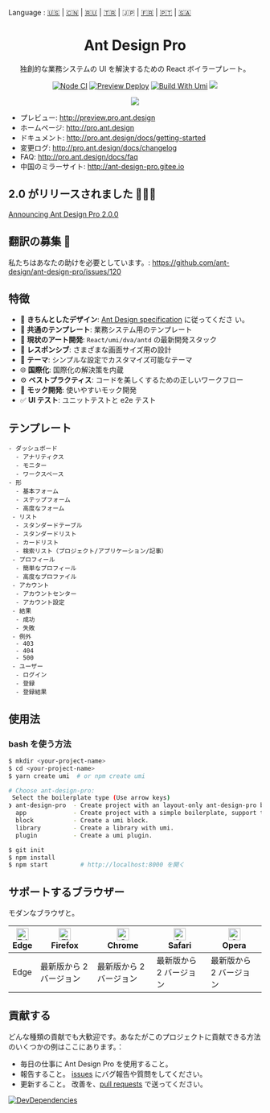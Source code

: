 Language : [🇺🇸](./README.md) | [🇨🇳](./README.zh-CN.md) | [🇷🇺](./README.ru-RU.md) | [🇹🇷](./README.tr-TR.md) | 🇯🇵 | [🇫🇷](./README.fr-FR.md) | [🇵🇹](./README.pt-BR.md) | [🇸🇦](./README.ar-DZ.md)

<h1 align="center">Ant Design Pro</h1>

<div align="center">

独創的な業務システムの UI を解決するための React ボイラープレート。

[![Node CI](https://github.com/ant-design/ant-design-pro/actions/workflows/ci.yml/badge.svg)](https://github.com/ant-design/ant-design-pro/actions/workflows/ci.yml) [![Preview Deploy](https://github.com/ant-design/ant-design-pro/actions/workflows/preview-deploy.yml/badge.svg)](https://github.com/ant-design/ant-design-pro/actions/workflows/preview-deploy.yml) [![Build With Umi](https://img.shields.io/badge/build%20with-umi-028fe4.svg?style=flat-square)](http://umijs.org/) ![](https://badgen.net/badge/icon/Ant%20Design?icon=https://gw.alipayobjects.com/zos/antfincdn/Pp4WPgVDB3/KDpgvguMpGfqaHPjicRK.svg&label)

![](https://user-images.githubusercontent.com/8186664/44953195-581e3d80-aec4-11e8-8dcb-54b9db38ec11.png)

</div>

- プレビュー: http://preview.pro.ant.design
- ホームページ: http://pro.ant.design
- ドキュメント: http://pro.ant.design/docs/getting-started
- 変更ログ: http://pro.ant.design/docs/changelog
- FAQ: http://pro.ant.design/docs/faq
- 中国のミラーサイト: http://ant-design-pro.gitee.io

## 2.0 がリリースされました 🎉🎉🎉

[Announcing Ant Design Pro 2.0.0](https://medium.com/ant-design/beautiful-and-powerful-ant-design-pro-2-0-release-51358da5af95)

## 翻訳の募集 :loudspeaker:

私たちはあなたの助けを必要としています。: https://github.com/ant-design/ant-design-pro/issues/120

## 特徴

- :gem: **きちんとしたデザイン**: [Ant Design specification](http://ant.design/) に従ってくださ い。
- :triangular_ruler: **共通のテンプレート**: 業務システム用のテンプレート
- :rocket: **現状のアート開発**: `React/umi/dva/antd` の最新開発スタック
- :iphone: **レスポンシブ**: さまざまな画面サイズ用の設計
- :art: **テーマ**: シンプルな設定でカスタマイズ可能なテーマ
- :globe_with_meridians: **国際化**: 国際化の解決策を内蔵
- :gear: **ベストプラクティス**: コードを美しくするための正しいワークフロー
- :1234: **モック開発**: 使いやすいモック開発
- :white_check_mark: **UI テスト**: ユニットテストと e2e テスト

## テンプレート

```
- ダッシュボード
  - アナリティクス
  - モニター
  - ワークスペース
- 形
  - 基本フォーム
  - ステップフォーム
  - 高度なフォーム
 - リスト
  - スタンダードテーブル
  - スタンダードリスト
  - カードリスト
  - 検索リスト（プロジェクト/アプリケーション/記事）
 - プロフィール
  - 簡単なプロフィール
  - 高度なプロファイル
 - アカウント
  - アカウントセンター
  - アカウント設定
 - 結果
  - 成功
  - 失敗
 - 例外
  - 403
  - 404
  - 500
 - ユーザー
  - ログイン
  - 登録
  - 登録結果
```

## 使用法

### bash を使う方法

```bash
$ mkdir <your-project-name>
$ cd <your-project-name>
$ yarn create umi  # or npm create umi

# Choose ant-design-pro:
 Select the boilerplate type (Use arrow keys)
❯ ant-design-pro  - Create project with an layout-only ant-design-pro boilerplate, use together with umi block.
  app             - Create project with a simple boilerplate, support typescript.
  block           - Create a umi block.
  library         - Create a library with umi.
  plugin          - Create a umi plugin.

$ git init
$ npm install
$ npm start         # http://localhost:8000 を開く
```

## サポートするブラウザー

モダンなブラウザと。

| [<img src="https://raw.githubusercontent.com/alrra/browser-logos/master/src/edge/edge_48x48.png" alt="Edge" width="24px" height="24px" />](http://godban.github.io/browsers-support-badges/)</br>Edge | [<img src="https://raw.githubusercontent.com/alrra/browser-logos/master/src/firefox/firefox_48x48.png" alt="Firefox" width="24px" height="24px" />](http://godban.github.io/browsers-support-badges/)</br>Firefox | [<img src="https://raw.githubusercontent.com/alrra/browser-logos/master/src/chrome/chrome_48x48.png" alt="Chrome" width="24px" height="24px" />](http://godban.github.io/browsers-support-badges/)</br>Chrome | [<img src="https://raw.githubusercontent.com/alrra/browser-logos/master/src/safari/safari_48x48.png" alt="Safari" width="24px" height="24px" />](http://godban.github.io/browsers-support-badges/)</br>Safari | [<img src="https://raw.githubusercontent.com/alrra/browser-logos/master/src/opera/opera_48x48.png" alt="Opera" width="24px" height="24px" />](http://godban.github.io/browsers-support-badges/)</br>Opera |
| --- | --- | --- | --- | --- |
| Edge | 最新版から 2 バージョン | 最新版から 2 バージョン | 最新版から 2 バージョン | 最新版から 2 バージョン |

## 貢献する

どんな種類の貢献でも大歓迎です。あなたがこのプロジェクトに貢献できる方法のいくつかの例はここにあります。：

- 毎日の仕事に Ant Design Pro を使用すること。
- 報告すること。 [issues](http://github.com/ant-design/ant-design-pro/issues) にバグ報告や質問をしてください。
- 更新すること。 改善を、[pull requests](http://github.com/ant-design/ant-design-pro/pulls) で送ってください。

[![DevDependencies](https://img.shields.io/david/dev/ant-design/ant-design-pro.svg)](https://david-dm.org/ant-design/ant-design-pro?type=dev)

